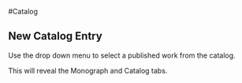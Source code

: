 #Catalog
## New Catalog Entry

Use the drop down menu to select a published work from the catalog.

This will reveal the Monograph and Catalog tabs.